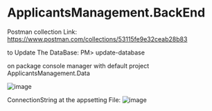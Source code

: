 # ApplicantsManagement.BackEnd

Postman collection Link: https://www.postman.com/collections/53115fe9e32ceab28b83

to Update The DataBase:
 PM> update-database

on package console manager with default project ApplicantsManagement.Data

![image](https://user-images.githubusercontent.com/95050832/148783540-97c2d3cf-9283-4c42-b780-5dfc7b848b17.png)

ConnectionString at the appsetting File:
![image](https://user-images.githubusercontent.com/95050832/148783809-6da88c17-4f4a-4858-94df-06c25eaa8adc.png)



